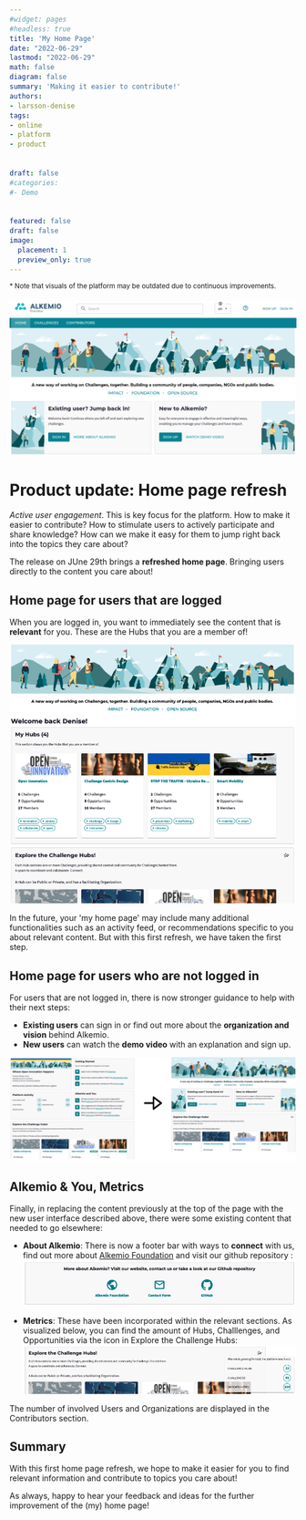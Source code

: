 ```yaml
---
#widget: pages
#headless: true
title: 'My Home Page'
date: "2022-06-29"
lastmod: "2022-06-29"
math: false
diagram: false
summary: 'Making it easier to contribute!'
authors:
- larsson-denise
tags:
- online
- platform
- product


draft: false
#categories:
#- Demo


featured: false
draft: false
image:
  placement: 1
  preview_only: true
---
```


<sup>* Note that visuals of the platform may be outdated due to continuous improvements.</sup>

![](./header.png)
# Product update: Home page refresh

*Active user engagement*. This is key focus for the platform. How to make it easier to contribute? How to stimulate users to actively participate and share knowledge? How can we make it easy for them to jump right back into the topics they care about? 

The release on JUne 29th brings a **refreshed home page**. Bringing users directly to the content you care about! 

## Home page for users that are logged 

When you are logged in, you want to immediately see the content that is **relevant** for you. These are the Hubs that you are a member of!

![](./logged-in.png)

In the future, your 'my home page' may include many additional functionalities such as an activity feed, or recommendations specific to you about relevant content. But with this first refresh, we have taken the first step.


## Home page for users who are not logged in 
For users that are not logged in, there is now stronger guidance to help with their next steps:
* **Existing users** can sign in or find out more about the **organization and vision** behind Alkemio. 
* **New users** can watch the **demo video** with an explanation and sign up.

![](./homepage.png)


## Alkemio & You, Metrics 
Finally, in replacing the content previously at the top of the page with the new user interface described above, there were some existing content that needed to go elsewhere: 
* **About Alkemio**: There is now a footer bar with ways to **connect** with us, find out more about [Alkemio Foundation](https://alkemio.foundation) and visit our github repository :
![](./footer.png)

* **Metrics**: These have been incorporated within the relevant sections. As visualized below, you can find the amount of Hubs, Challlenges, and Opportunities via the icon in Explore the Challenge Hubs: 
![](./statistics.png)

The number of involved Users and Organizations are displayed in the Contributors section. 

## Summary
With this first home page refresh, we hope to make it easier for you to find relevant information and contribute to topics you care about! 

As always, happy to hear your feedback and ideas for the further improvement of the (my) home page!
